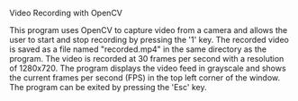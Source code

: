 Video Recording with OpenCV

This program uses OpenCV to capture video from a camera and allows the user to start and stop recording by pressing the '1' key. The recorded video is saved as a file named "recorded.mp4" in the same directory as the program. The video is recorded at 30 frames per second with a resolution of 1280x720. The program displays the video feed in grayscale and shows the current frames per second (FPS) in the top left corner of the window. The program can be exited by pressing the 'Esc' key.